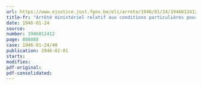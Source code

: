 ```yaml
---
url: https://www.ejustice.just.fgov.be/eli/arrete/1946/01/24/1946012412/justel
title-fr: "Arrêté ministériel relatif aux conditions particulières pour l'octroi des licences aux détaillants en produits de la viande et aux bouchers"
date: 1946-01-24
source:
number: 1946012412
page: 888888
case: 1946-01-24/40
publication: 1946-02-01
starts:
modifies:
pdf-original:
pdf-consolidated:
---
```


